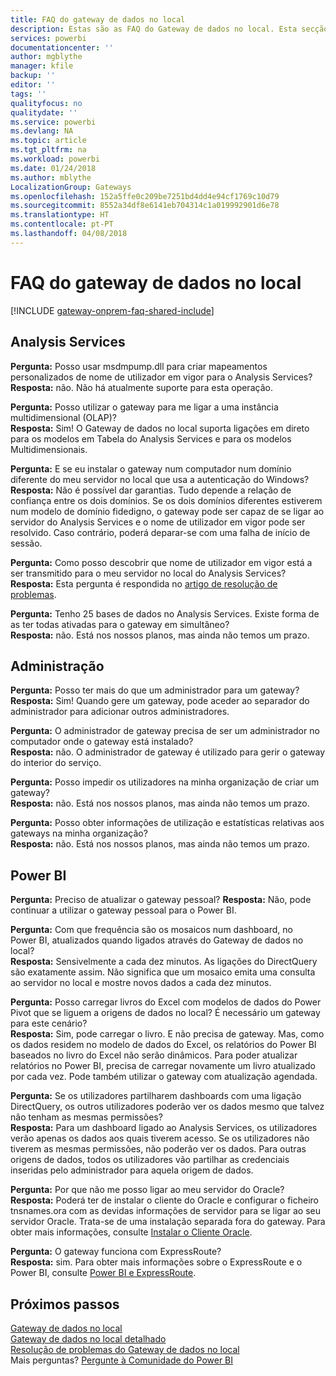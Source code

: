 ```yaml
---
title: FAQ do gateway de dados no local
description: Estas são as FAQ do Gateway de dados no local. Esta secção reúne as perguntas mais frequentes sobre o gateway num único local.
services: powerbi
documentationcenter: ''
author: mgblythe
manager: kfile
backup: ''
editor: ''
tags: ''
qualityfocus: no
qualitydate: ''
ms.service: powerbi
ms.devlang: NA
ms.topic: article
ms.tgt_pltfrm: na
ms.workload: powerbi
ms.date: 01/24/2018
ms.author: mblythe
LocalizationGroup: Gateways
ms.openlocfilehash: 152a5ffe0c209be7251bd4dd4e94cf1769c10d79
ms.sourcegitcommit: 8552a34df8e6141eb704314c1a019992901d6e78
ms.translationtype: HT
ms.contentlocale: pt-PT
ms.lasthandoff: 04/08/2018
---
```

# <a name="on-premises-data-gateway-faq"></a>FAQ do gateway de dados no local
<!-- Shared FAQ shared Include -->
[!INCLUDE [gateway-onprem-faq-shared-include](./includes/gateway-onprem-faq-shared-include.md)]

## <a name="analysis-services"></a>Analysis Services
**Pergunta:** Posso usar msdmpump.dll para criar mapeamentos personalizados de nome de utilizador em vigor para o Analysis Services?  
**Resposta:** não. Não há atualmente suporte para esta operação.

**Pergunta:** Posso utilizar o gateway para me ligar a uma instância multidimensional (OLAP)?  
**Resposta:** Sim! O Gateway de dados no local suporta ligações em direto para os modelos em Tabela do Analysis Services e para os modelos Multidimensionais.

**Pergunta:** E se eu instalar o gateway num computador num domínio diferente do meu servidor no local que usa a autenticação do Windows?  
**Resposta:** Não é possível dar garantias. Tudo depende a relação de confiança entre os dois domínios. Se os dois domínios diferentes estiverem num modelo de domínio fidedigno, o gateway pode ser capaz de se ligar ao servidor do Analysis Services e o nome de utilizador em vigor pode ser resolvido. Caso contrário, poderá deparar-se com uma falha de início de sessão.

**Pergunta:** Como posso descobrir que nome de utilizador em vigor está a ser transmitido para o meu servidor no local do Analysis Services?  
**Resposta:** Esta pergunta é respondida no [artigo de resolução de problemas](service-gateway-onprem-tshoot.md).

**Pergunta:** Tenho 25 bases de dados no Analysis Services. Existe forma de as ter todas ativadas para o gateway em simultâneo?  
**Resposta:** não. Está nos nossos planos, mas ainda não temos um prazo.

## <a name="administration"></a>Administração
**Pergunta:** Posso ter mais do que um administrador para um gateway?  
**Resposta:** Sim! Quando gere um gateway, pode aceder ao separador do administrador para adicionar outros administradores.

**Pergunta:** O administrador de gateway precisa de ser um administrador no computador onde o gateway está instalado?  
**Resposta:** não. O administrador de gateway é utilizado para gerir o gateway do interior do serviço.

**Pergunta:** Posso impedir os utilizadores na minha organização de criar um gateway?  
**Resposta:** não. Está nos nossos planos, mas ainda não temos um prazo.

**Pergunta:** Posso obter informações de utilização e estatísticas relativas aos gateways na minha organização?  
**Resposta:** não. Está nos nossos planos, mas ainda não temos um prazo.

## <a name="power-bi"></a>Power BI
**Pergunta:** Preciso de atualizar o gateway pessoal?
**Resposta:** Não, pode continuar a utilizar o gateway pessoal para o Power BI.

**Pergunta:** Com que frequência são os mosaicos num dashboard, no Power BI, atualizados quando ligados através do Gateway de dados no local?  
**Resposta:** Sensivelmente a cada dez minutos. As ligações do DirectQuery são exatamente assim. Não significa que um mosaico emita uma consulta ao servidor no local e mostre novos dados a cada dez minutos.

**Pergunta:** Posso carregar livros do Excel com modelos de dados do Power Pivot que se liguem a origens de dados no local? É necessário um gateway para este cenário?  
**Resposta:** Sim, pode carregar o livro. E não precisa de gateway. Mas, como os dados residem no modelo de dados do Excel, os relatórios do Power BI baseados no livro do Excel não serão dinâmicos. Para poder atualizar relatórios no Power BI, precisa de carregar novamente um livro atualizado por cada vez. Pode também utilizar o gateway com atualização agendada.

**Pergunta:** Se os utilizadores partilharem dashboards com uma ligação DirectQuery, os outros utilizadores poderão ver os dados mesmo que talvez não tenham as mesmas permissões?  
**Resposta:** Para um dashboard ligado ao Analysis Services, os utilizadores verão apenas os dados aos quais tiverem acesso. Se os utilizadores não tiverem as mesmas permissões, não poderão ver os dados. Para outras origens de dados, todos os utilizadores vão partilhar as credenciais inseridas pelo administrador para aquela origem de dados.

**Pergunta:** Por que não me posso ligar ao meu servidor do Oracle?  
**Resposta:** Poderá ter de instalar o cliente do Oracle e configurar o ficheiro tnsnames.ora com as devidas informações de servidor para se ligar ao seu servidor Oracle. Trata-se de uma instalação separada fora do gateway. Para obter mais informações, consulte [Instalar o Cliente Oracle](service-gateway-onprem-manage-oracle.md#installing-the-oracle-client).

**Pergunta:** O gateway funciona com ExpressRoute?  
**Resposta:** sim. Para obter mais informações sobre o ExpressRoute e o Power BI, consulte [Power BI e ExpressRoute](service-admin-power-bi-expressroute.md).

## <a name="next-steps"></a>Próximos passos
[Gateway de dados no local](service-gateway-onprem.md)  
[Gateway de dados no local detalhado](service-gateway-onprem-indepth.md)  
[Resolução de problemas do Gateway de dados no local](service-gateway-onprem-tshoot.md)  
Mais perguntas? [Pergunte à Comunidade do Power BI](http://community.powerbi.com/)


